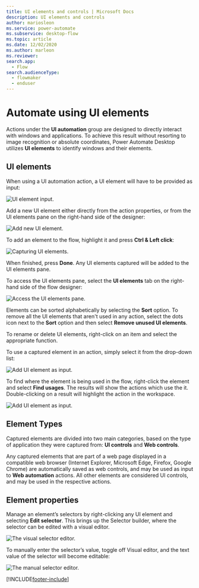 ```yaml
---
title: UI elements and controls | Microsoft Docs
description: UI elements and controls
author: mariosleon
ms.service: power-automate
ms.subservice: desktop-flow
ms.topic: article
ms.date: 12/02/2020
ms.author: marleon
ms.reviewer:
search.app: 
  - Flow
search.audienceType: 
  - flowmaker
  - enduser
---
```

# Automate using UI elements



Actions under the **UI automation** group are designed to directly interact with windows and applications. To achieve this result without resorting to image recognition or absolute coordinates, Power Automate Desktop utilizes **UI elements** to identify windows and their elements.

## UI elements
When using a UI automation action, a UI element will have to be provided as input:

![UI element input.](./media/ui-elements/ui-element-input.png)

Add a new UI element either directly from the action properties, or from the UI elements pane on the right-hand side of the designer:

![Add new UI element.](./media/ui-elements/add-new-ui-element.png)

To add an element to the flow, highlight it and press **Ctrl & Left click**:

![Capturing UI elements.](./media/ui-elements/capturing-ui-elements.png)

When finished, press **Done**. Any UI elements captured will be added to the UI elements pane.

To access the UI elements pane, select the **UI elements** tab on the right-hand side of the flow designer:

![Access the UI elements pane.](./media/ui-elements/access-ui-elements-pane.png)

Elements can be sorted alphabetically by selecting the **Sort** option. To remove all the UI elements that aren't used in any action, select the dots icon next to the **Sort** option and then select **Remove unused UI elements**.

To rename or delete UI elements, right-click on an item and select the appropriate function. 

To use a captured element in an action, simply select it from the drop-down list:

![Add UI element as input.](./media/ui-elements/add-ui-element-as-input.png)


To find where the element is being used in the flow, right-click the element and select **Find usages**. The results will show the actions which use the it. Double-clicking on a result will highlight the action in the workspace.

![Add UI element as input.](./media/ui-elements/ui-element-right-click.png)

## Element Types

Captured elements are divided into two main categories, based on the type of application they were captured from: **UI controls** and **Web controls**.

Any captured elements that are part of a web page displayed in a compatible web browser (Internet Explorer, Microsoft Edge, Firefox, Google Chrome) are automatically saved as web controls, and may be used as input to **Web automation** actions. All other elements are considered UI controls, and may be used in the respective actions.

## Element properties

Manage an element’s selectors by right-clicking any UI element and selecting **Edit selector**. This brings up the Selector builder, where the selector can be edited with a visual editor.

![The visual selector editor.](./media/ui-elements/visual-selector-editor.png)

To manually enter the selector’s value, toggle off Visual editor, and the text value of the selector will become editable:

![The manual selector editor.](./media/ui-elements/manual-selector-editor.png)

[!INCLUDE[footer-include](../includes/footer-banner.md)]

